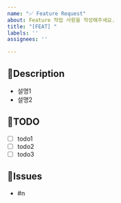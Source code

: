```yaml
---
name: "✅ Feature Request"
about: Feature 작업 사항을 작성해주세요.
title: "[FEAT] "
labels: ''
assignees: ''

---
```


## 🐎Description
- 설명1
- 설명2

## 🦜TODO
- [ ] todo1
- [ ] todo2
- [ ] todo3

## 🐳Issues
- #n